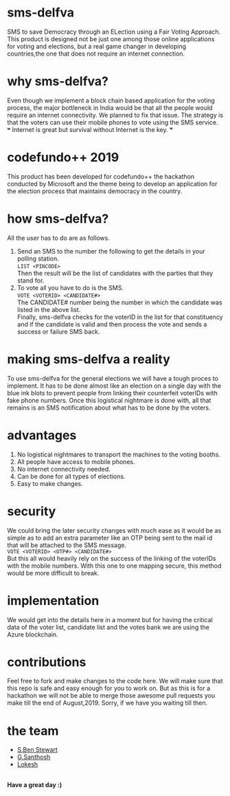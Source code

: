# sms-delfva
SMS to save Democracy through an ELection using a Fair Voting Approach. This product is designed not be just one among those online applications for voting and elections, but a real game changer in developing countries,the one that does not require an internet connection. 
# why sms-delfva?
Even though we implement a block chain based application for the voting process, the major bottleneck in India would be that all the people would require an internet connectivity. We planned to fix that issue. The strategy is that the voters can use their mobile phones to vote using the SMS service.
<br>
❝ Internet is great but survival without Internet is the key. ❞
# codefundo++ 2019
This product has been developed for codefundo++ the hackathon conducted by Microsoft and the theme being to develop an application for the election process that maintains democracy in the country.
# how sms-delfva?
All the user has to do are as follows.
1. Send an SMS to the number the following to get the details in your polling station.<br>
`LIST <PINCODE>`<br>
Then the result will be the list of candidates with the parties that they stand for.
2. To vote all you have to do is the SMS.<br>
`VOTE <VOTERID> <CANDIDATE#>`<br>
The CANDIDATE# number being the number in which the candidate was listed in the above list.<br>
Finally, sms-delfva checks for the voterID in the list for that constituency and if the candidate is valid and then process the vote and sends a success or failure SMS back.
# making sms-delfva a reality
To use sms-delfva for the general elections we will have a tough proces to implement. It has to be done almost like an election on a single day with the blue ink blots to prevent people from linking their counterfeit voterIDs with fake phone numbers. Once this logistical nightmare is done with, all that remains is an SMS notification about what has to be done by the voters.
# advantages
1. No logistical nightmares to transport the machines to the voting booths.
2. All people have access to mobile phones.
3. No internet connectivity needed.
4. Can be done for all types of elections.
5. Easy to make changes.
# security
We could bring the later security changes with much ease as it would be as simple as to add an extra parameter like an OTP being sent to the mail id that will be attached to the SMS message.<br>
`VOTE <VOTERID> <OTP#> <CANDIDATE#>`<br>
But this all would heavily rely on the success of the linking of the voterIDs with the mobile numbers. With this one to one mapping secure, this method would be more difficult to break.
# implementation
We would get into the details here in a moment but for having the critical data of the voter list, candidate list and the votes bank we are using the Azure blockchain.
# contributions
Feel free to fork and make changes to the code here. We will make sure that this repo is safe and easy enough for you to work on. But as this is for a hackathon we will not be able to merge those awesome pull requests you make till the end of August,2019. Sorry, if we have you waiting till then.
# the team
- [S.Ben Stewart](https://github.com/sbenstewart)
- [G.Santhosh](https://github.com/gsanthosh98)
- [Lokesh](https://github.com/lokeshvenkatesan)
<br>
<b>Have a great day :)</b>

